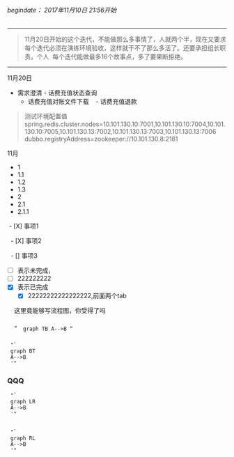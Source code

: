 ###### begindate： 2017年11月10日 21:56开始
----------
 > 11月20日开始的这个迭代，不能做那么多事情了，人就两个半，现在又要求每个迭代必须在演练环境验收，这样就干不了那么多活了。还要承担组长职责。个人
  每个迭代能做最多16个故事点，多了要果断拒绝。
----
11月20日
- 需求澄清 
    - 话费充值状态查询 
    - 话费充值对账文件下载 
    - 话费充值退款 
>测试环境配置值  
spring.redis.cluster.nodes=10.101.130.10:7001,10.101.130.10:7004,10.101.130.10:7005,10.101.130.13:7002,10.101.130.13:7003,10.101.130.13:7006
dubbo.registryAddress=zookeeper://10.101.130.8:2181















11月
- 1
 - 1.1
 - 1.2
 - 1.3
- 2
 - 2.1
  - 2.1.1

  
  - [X] 事项1
  
   - [X] 事项2
   
   - [] 事项3
   
   
   - [ ] 表示未完成， 
   - [ ] 222222222
   - [X] 表示已完成   
     - [X] 22222222222222222,前面两个tab  
     
     这里竟能够写流程图，你受得了吗 
   ###  
     
     “` 
     graph TB
     A-->B
     “`
  ###   
     "`
     graph BT
     A-->B
     '"
###   QQQ
     "`
     graph LR
     A-->B
     '"
     
     
     "`
     graph RL
     A-->B
     '"
